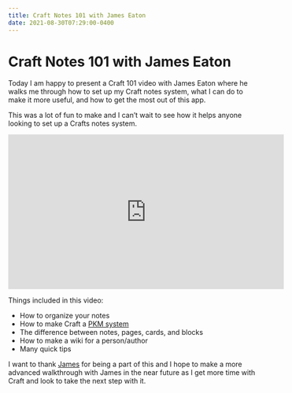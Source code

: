 ```yaml
---
title: Craft Notes 101 with James Eaton
date: 2021-08-30T07:29:00-0400
---
```

# Craft Notes 101 with James Eaton
Today I am happy to present a Craft 101 video with James Eaton where he walks me through how to set up my Craft notes system, what I can do to make it more useful, and how to get the most out of this app.

This was a lot of fun to make and I can’t wait to see how it helps anyone looking to set up a Crafts notes system.

<iframe width="560" height="315" src="https://www.youtube-nocookie.com/embed/LwynJp7vvTA" title="YouTube video player" frameborder="0" allow="accelerometer; autoplay; clipboard-write; encrypted-media; gyroscope; picture-in-picture; web-share" allowfullscreen></iframe>

Things included in this video:

*   How to organize your notes
*   How to make Craft a [PKM system](https://en.wikipedia.org/wiki/Personal_knowledge_management)
*   The difference between notes, pages, cards, and blocks
*   How to make a wiki for a person/author
*   Many quick tips

I want to thank [James](http://twitter.com/jameseaton) for being a part of this and I hope to make a more advanced walkthrough with James in the near future as I get more time with Craft and look to take the next step with it.

